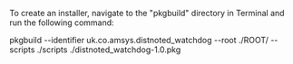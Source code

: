 To create an installer, navigate to the "pkgbuild" directory in Terminal and run the following command:

pkgbuild --identifier uk.co.amsys.distnoted_watchdog --root ./ROOT/ --scripts ./scripts ./distnoted_watchdog-1.0.pkg
